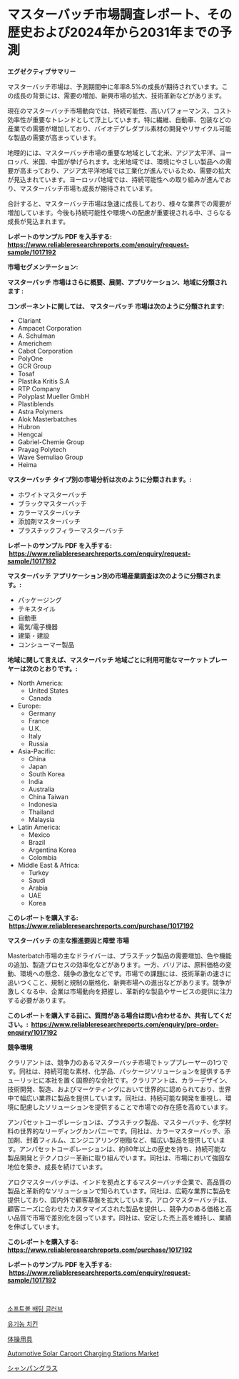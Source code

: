 <p><h1>マスターバッチ市場調査レポート、その歴史および2024年から2031年までの予測</h1></p><p><strong>エグゼクティブサマリー</strong></p>
<p><p>マスターバッチ市場は、予測期間中に年率8.5%の成長が期待されています。この成長の背景には、需要の増加、新興市場の拡大、技術革新などがあります。</p><p>現在のマスターバッチ市場動向では、持続可能性、高いパフォーマンス、コスト効率性が重要なトレンドとして浮上しています。特に繊維、自動車、包装などの産業での需要が増加しており、バイオデグレダブル素材の開発やリサイクル可能な製品の需要が高まっています。</p><p>地理的には、マスターバッチ市場の重要な地域として北米、アジア太平洋、ヨーロッパ、米国、中国が挙げられます。北米地域では、環境にやさしい製品への需要が高まっており、アジア太平洋地域では工業化が進んでいるため、需要の拡大が見込まれています。ヨーロッパ地域では、持続可能性への取り組みが進んでおり、マスターバッチ市場も成長が期待されています。</p><p>合計すると、マスターバッチ市場は急速に成長しており、様々な業界での需要が増加しています。今後も持続可能性や環境への配慮が重要視される中、さらなる成長が見込まれます。</p></p>
<p><strong>レポートのサンプル PDF を入手する: <a href="https://www.reliableresearchreports.com/enquiry/request-sample/1017192">https://www.reliableresearchreports.com/enquiry/request-sample/1017192</a></strong></p>
<p><strong>市場セグメンテーション:</strong></p>
<p><strong> マスターバッチ 市場はさらに概要、展開、アプリケーション、地域に分類されます :</strong></p>
<p><strong>コンポーネントに関しては、 マスターバッチ 市場は次のように分類されます: &nbsp;</strong></p>
<p><ul><li>Clariant</li><li>Ampacet Corporation</li><li>A. Schulman</li><li>Americhem</li><li>Cabot Corporation</li><li>PolyOne</li><li>GCR Group</li><li>Tosaf</li><li>Plastika Kritis S.A</li><li>RTP Company</li><li>Polyplast Mueller GmbH</li><li>Plastiblends</li><li>Astra Polymers</li><li>Alok Masterbatches</li><li>Hubron</li><li>Hengcai</li><li>Gabriel-Chemie Group</li><li>Prayag Polytech</li><li>Wave Semuliao Group</li><li>Heima</li></ul></p>
<p><strong> マスターバッチ タイプ別の市場分析は次のように分類されます。:</strong></p>
<p><ul><li>ホワイトマスターバッチ</li><li>ブラックマスターバッチ</li><li>カラーマスターバッチ</li><li>添加剤マスターバッチ</li><li>プラスチックフィラーマスターバッチ</li></ul></p>
<p><strong>レポートのサンプル PDF を入手する: &nbsp;<a href="https://www.reliableresearchreports.com/enquiry/request-sample/1017192">https://www.reliableresearchreports.com/enquiry/request-sample/1017192</a></strong></p>
<p><strong> マスターバッチ アプリケーション別の市場産業調査は次のように分類されます。:</strong></p>
<p><ul><li>パッケージング</li><li>テキスタイル</li><li>自動車</li><li>電気/電子機器</li><li>建築・建設</li><li>コンシューマー製品</li></ul></p>
<p><strong>地域に関して言えば、マスターバッチ 地域ごとに利用可能なマーケットプレーヤーは次のとおりです。:</strong></p>
<p><ul>
    <li>
        North America:
        <ul>
            <li>United States</li>
            <li>Canada</li>
        </ul>
    </li>
    <li>
        Europe:
        <ul>
            <li>Germany</li>
            <li>France</li>
            <li>U.K.</li>
            <li>Italy</li>
            <li>Russia</li>
        </ul>
    </li>
    <li>
        Asia-Pacific:
        <ul>
            <li>China</li>
            <li>Japan</li>
            <li>South Korea</li>
            <li>India</li>
            <li>Australia</li>
            <li>China Taiwan</li>
            <li>Indonesia</li>
            <li>Thailand</li>
            <li>Malaysia</li>
        </ul>
    </li>
    <li>
        Latin America:
        <ul>
            <li>Mexico</li>
            <li>Brazil</li>
            <li>Argentina Korea</li>
            <li>Colombia</li>
        </ul>
    </li>
    <li>
        Middle East & Africa:
        <ul>
            <li>Turkey</li>
            <li>Saudi</li>
            <li>Arabia</li>
            <li>UAE</li>
            <li>Korea</li>
        </ul>
    </li>
    </ul></p>
<p><strong>このレポートを購入する: &nbsp;<a href="https://www.reliableresearchreports.com/purchase/1017192">https://www.reliableresearchreports.com/purchase/1017192</a></strong></p>
<p><strong>マスターバッチ の主な推進要因と障壁 市場</strong></p>
<p><p>Masterbatch市場の主なドライバーは、プラスチック製品の需要増加、色や機能の追加、製造プロセスの効率化などがあります。一方、バリアは、原料価格の変動、環境への懸念、競争の激化などです。市場での課題には、技術革新の速さに追いつくこと、規制と規制の厳格化、新興市場への進出などがあります。競争が激しくなる中、企業は市場動向を把握し、革新的な製品やサービスの提供に注力する必要があります。</p></p>
<p><strong>このレポートを購入する前に、質問がある場合は問い合わせるか、共有してください。:&nbsp; <a href="https://www.reliableresearchreports.com/enquiry/pre-order-enquiry/1017192">https://www.reliableresearchreports.com/enquiry/pre-order-enquiry/1017192</a></strong></p>
<p><strong>競争環境</strong></p>
<p><p>クラリアントは、競争力のあるマスターバッチ市場でトッププレーヤーの1つです。同社は、持続可能な素材、化学品、パッケージソリューションを提供するチューリッヒに本社を置く国際的な会社です。クラリアントは、カラーデザイン、技術開発、製造、およびマーケティングにおいて世界的に認められており、世界中で幅広い業界に製品を提供しています。同社は、持続可能な開発を重視し、環境に配慮したソリューションを提供することで市場での存在感を高めています。</p><p>アンパセットコーポレーションは、プラスチック製品、マスターバッチ、化学材料の世界的なリーディングカンパニーです。同社は、カラーマスターバッチ、添加剤、封着フィルム、エンジニアリング樹脂など、幅広い製品を提供しています。アンパセットコーポレーションは、約80年以上の歴史を持ち、持続可能な製品開発とテクノロジー革新に取り組んでいます。同社は、市場において強固な地位を築き、成長を続けています。</p><p>アロクマスターバッチは、インドを拠点とするマスターバッチ企業で、高品質の製品と革新的なソリューションで知られています。同社は、広範な業界に製品を提供しており、国内外で顧客基盤を拡大しています。アロクマスターバッチは、顧客ニーズに合わせたカスタマイズされた製品を提供し、競争力のある価格と高い品質で市場で差別化を図っています。同社は、安定した売上高を維持し、業績を伸ばしています。</p></p>
<p><strong>このレポートを購入する: &nbsp; <a href="https://www.reliableresearchreports.com/purchase/1017192">https://www.reliableresearchreports.com/purchase/1017192</a></strong></p>
<p><strong>レポートのサンプル PDF を入手する: &nbsp;<a href="https://www.reliableresearchreports.com/enquiry/request-sample/1017192">https://www.reliableresearchreports.com/enquiry/request-sample/1017192</a></strong><strong></strong></p>
<p>&nbsp;</p>
<p><p><a href="https://medium.com/@sinjinluong3e0awx2m195k76/%EC%86%8C%ED%94%84%ED%8A%B8%EB%B3%BC-%EB%B0%B0%ED%8C%85-%EC%9E%A5%EA%B0%91-%EC%8B%9C%EC%9E%A5-%EC%A0%90%EC%9C%A0%EC%9C%A8-%EB%B3%80%ED%99%94%EC%99%80-%EC%8B%9C%EC%9E%A5-%EC%84%B1%EC%9E%A5-%EC%B6%94%EC%9D%B4-2024-2031-d8b7ba04c0e8">소프트볼 배팅 글러브</a></p><p><a href="https://medium.com/@cypwkevf09498055/2024%EB%85%84%EB%B6%80%ED%84%B0-2031%EB%85%84%EA%B9%8C%EC%A7%80-%EA%B8%B0%EA%B0%84%EC%97%90-%EB%8C%80%ED%95%9C-%EC%9C%A0%EA%B8%B0%EB%86%8D-%EB%8B%AD-%EC%8B%9C%EC%9E%A5-%EB%B6%84%EC%84%9D-%EB%B0%8F-%ED%8C%90%EB%A7%A4%EB%9F%89-%EC%98%88%EC%B8%A1-f34ec93dc598">유기농 치킨</a></p><p><a href="https://medium.com/@luispacocha/%E4%BD%93%E6%93%8D%E5%99%A8%E5%85%B7%E5%B8%82%E5%A0%B4%E8%AA%BF%E6%9F%BB%E3%83%AC%E3%83%9D%E3%83%BC%E3%83%88-%E3%81%9D%E3%81%AE%E6%AD%B4%E5%8F%B2%E3%81%A82031%E5%B9%B4%E3%81%BE%E3%81%A7%E3%81%AE%E4%BA%88%E6%B8%AC-c39f486fb930">体操用具</a></p><p><a href="https://github.com/joannagoyvaerts/Market-Research-Report-List-1/blob/main/automotive-solar-carport-charging-stations-market.md">Automotive Solar Carport Charging Stations Market</a></p><p><a href="https://medium.com/@one-cool-chick/%E3%82%B7%E3%83%A3%E3%83%B3%E3%83%91%E3%83%B3%E3%82%B0%E3%83%A9%E3%82%B9%E5%B8%82%E5%A0%B4%E3%81%AF-%E5%B8%82%E5%A0%B4%E3%82%B7%E3%82%A7%E3%82%A2-%E3%82%B5%E3%82%A4%E3%82%BA-2031%E5%B9%B4%E3%81%BE%E3%81%A7%E3%81%AE%E4%BA%88%E6%B8%AC%E3%81%AB%E7%84%A6%E7%82%B9%E3%82%92%E5%BD%93%E3%81%A6%E3%81%A6%E3%81%84%E3%81%BE%E3%81%99-5d19b453885f">シャンパングラス</a></p></p>
